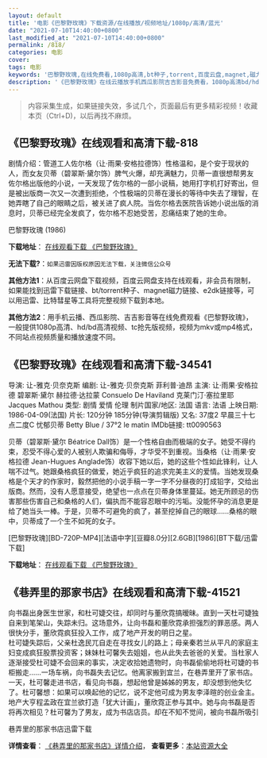 ```yaml
---
layout: default
title: '电影《巴黎野玫瑰》下载资源/在线播放/视频地址/1080p/高清/蓝光'
date: "2021-07-10T14:40:00+0800"
last_modified_at: "2021-07-10T14:40:00+0800"
permalink: /818/
categories: 电影
cover:
tags: 电影
keywords: '巴黎野玫瑰,在线免费看,1080p高清,bt种子,torrent,百度云盘,magnet,磁力链,迅雷下载资源'
description: '《巴黎野玫瑰》在线云播放手机西瓜影院吉吉影音免费看，1080p高清bd/hd未删减完整版和tc抢先枪版，mkv/mp4格式，附带bt/torrent种子、magnet/磁力链、百度云盘、网盘资源迅雷下载链接'
---
```


>内容采集生成，如果链接失效，多试几个，页面最后有更多精彩视频！收藏本页（Ctrl+D)，以后再找不麻烦。


## 《巴黎野玫瑰》在线观看和高清下载-818

剧情介绍：管道工人佐尔格（让·雨果·安格拉德饰）性格温和，是个安于现状的人，而女友贝蒂（碧翠斯·黛尔饰）脾气火爆，却充满魅力，贝蒂一直很想帮男友佐尔格出版他的小说，一天发现了佐尔格的一部小说稿，她用打字机打好寄出，但是被出版商一次又一次遭到拒绝，个性极端的贝蒂在漫长的等待中失去了理智，在她弄瞎了自己的眼睛之后，被关进了疯人院。当佐尔格去医院告诉她小说出版的消息时，贝蒂已经完全发疯了，佐尔格不忍她受苦，忍痛结束了她的生命。


巴黎野玫瑰 (1986)

**下载地址**： [在线观看下载 《巴黎野玫瑰》](https://www.btbtdy.me/btdy/dy3841.html) 


**无法下载?**：`如果迅雷因版权原因无法下载，关注微信公众号 `

**其他方法1**：从百度云网盘下载视频，百度云网盘支持在线观看，非会员有限制，如果能找到迅雷下载链接、bt/torrent种子、magnet磁力链接、e2dk链接等，可以用迅雷、比特彗星等工具将完整视频下载到本地。

**其他方法2**：用手机云播、西瓜影院、吉吉影音等在线免费观看《巴黎野玫瑰》，一般提供1080p高清、hd/bd高清视频、tc抢先版视频，视频为mkv或mp4格式，不同站点视频质量和播放速度不同。


## 《巴黎野玫瑰》在线观看和高清下载-34541

导演: 让-雅克·贝奈克斯 编剧: 让-雅克·贝奈克斯 菲利普·迪昂 主演: 让·雨果·安格拉德 碧翠斯·黛尔 赫拉德·达拉蒙 Consuelo De Haviland 克莱门汀·塞拉里耶 Jacques Mathou 类型: 剧情 爱情 伦理 制片国家/地区: 法国 语言: 法语 上映日期: 1986-04-09(法国) 片长: 120分钟 185分钟(导演剪辑版) 又名: 37度2 早晨三十七点二度C 忧郁贝蒂 Betty Blue / 37°2 le matin IMDb链接: tt0090563

贝蒂（碧翠斯·黛尔 Béatrice Dall饰）是一个性格自由而极端的女子。她受不得约束，忍受不得心爱的人被别人欺骗和侮辱，才华受不到重视。当桑格（让·雨果·安格拉德 Jean-Hugues Anglade饰）收容下她以后，她的这些个性如此锋利，让人喘不过气。她跟桑格疯狂的做爱，她近乎疯狂的追求完美主义的爱情。当她发现桑格是个天才的作家时，毅然把他的小说手稿一字一字不分昼夜的打成铅字，交给出版商。然而，没有人愿意接受，绝望也一点点在贝蒂身体里蔓延。她无所顾忌的伤害那些伤害自己和桑格的人们，偏执而不能容忍眼中的污垢。没能怀孕的消息更是给了她当头一棒。于是，贝蒂不可避免的疯了，甚至挖掉自己的眼球……桑格的眼中，贝蒂成了一个生不如死的女子。


[巴黎野玫瑰][BD-720P-MP4][法语中字][豆瓣8.0分][2.6GB][1986][BT下载/迅雷下载]

**下载地址**： [在线观看下载 《巴黎野玫瑰》](https://www.btdx8.com/torrent/betty_blue_1986.html) 


## 《巷弄里的那家书店》在线观看和高清下载-41521

向书磊出身医生世家，和杜可婕交往，却同时与董欣霓搞暧昧。直到一天杜可婕独自来到笔架山，失踪未归。这场意外，让向书磊和董欣霓承担强烈的罪恶感。两人很快分手，董欣霓疯狂投入工作，成了地产开发的明日之星。<br />杜可婕失踪后，父亲杜逸民兀自走在寻找女儿的路上；母亲秦若兰从平凡的家庭主妇变成疯狂股票投资客；妹妹杜可馨失去姐姐，也从此失去爸爸的关爱。当杜家人逐渐接受杜可婕不会回来的事实，决定收拾她遗物时，向书磊偷偷地将杜可婕的书柜搬走&hellip;…一场车祸，向书磊失去记忆。他离家搬到宜兰，在巷弄里开了家书店。一天，杜可馨走进书店，看见向书磊，想起他曾是姊姊的男友，却没想到他失忆了。杜可馨想：如果可以唤起他的记忆，说不定他可成为男友李泽暄的创业金主。<br />地产大亨程孟政在宜兰欲打造「犹大计画」，董欣霓正参与其中。她与向书磊是否将再次相见？杜可馨为了男友，成为书店店员。却在不知不觉间，被向书磊所吸引


巷弄里的那家书店迅雷下载

**详情查看**： [《巷弄里的那家书店》详情介绍](/movie/41521/)， **查看更多**：[本站资源大全](/movie/t/all/)

